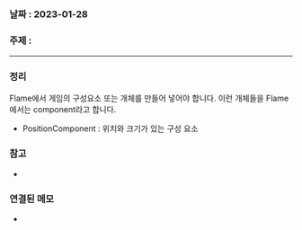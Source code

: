 ### 날짜 : 2023-01-28
### 주제 :
----
### 정리
Flame에서 게임의 구성요소 또는 개체를 만들어 넣어야 합니다. 이런 개체들을 Flame에서는 component라고 합니다.
- PositionComponent : 위치와 크기가 있는 구성 요소
### 참고
- 

### 연결된 메모
- 